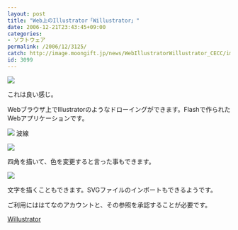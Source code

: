 ```yaml
---
layout: post
title: "Web上のIllustrator「Willustrator」"
date: 2006-12-21T23:43:45+09:00
categories:
- ソフトウェア
permalink: /2006/12/3125/
catch: http://image.moongift.jp/news/WebIllustratorWillustrator_CECC/image0_thumb5.png
id: 3099
---
```

[![](http://image.moongift.jp/news/WebIllustratorWillustrator_CECC/image0_thumb1.png)](http://image.moongift.jp/news/WebIllustratorWillustrator_CECC/image05.png)

 

これは良い感じ。

 

Webブラウザ上でIllustratorのようなドローイングができます。Flashで作られたWebアプリケーションです。

 

[![](http://image.moongift.jp/news/WebIllustratorWillustrator_CECC/image0_thumb3.png)](http://image.moongift.jp/news/WebIllustratorWillustrator_CECC/image09.png)&nbsp;波線

 

[![](http://image.moongift.jp/news/WebIllustratorWillustrator_CECC/image0_thumb5.png)](http://image.moongift.jp/news/WebIllustratorWillustrator_CECC/image015.png)

 

四角を描いて、色を変更すると言った事もできます。

 

[![](http://image.moongift.jp/news/WebIllustratorWillustrator_CECC/image0_thumb6.png)](http://image.moongift.jp/news/WebIllustratorWillustrator_CECC/image020.png)

 

文字を描くこともできます。SVGファイルのインポートもできるようです。

 

ご利用にははてなのアカウントと、その参照を承認することが必要です。

 

[Willustrator](http://willustrator.org/image/new_item)

